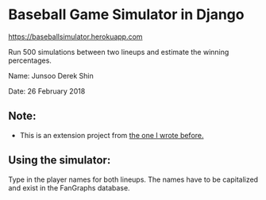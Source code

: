 # Baseball Game Simulator in Django

<https://baseballsimulator.herokuapp.com>

Run 500 simulations between two lineups and estimate the winning percentages.

Name: Junsoo Derek Shin

Date: 26 February 2018

## Note:

- This is an extension project from [the one I wrote before.](https://github.com/junsooshin/baseballsimulator)

## Using the simulator:

Type in the player names for both lineups. The names have to be capitalized and
exist in the FanGraphs database.